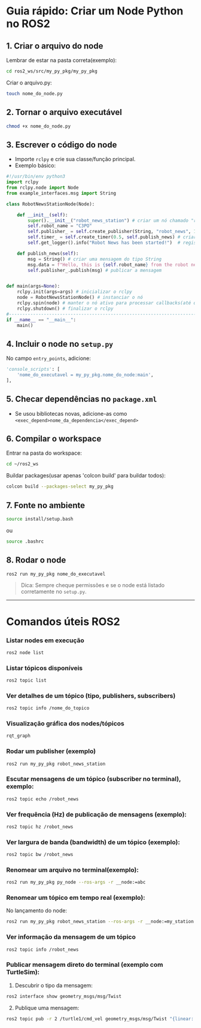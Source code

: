 # Guia rápido: Criar um Node Python no ROS2

## 1. Criar o arquivo do node

Lembrar de estar na pasta correta(exemplo):
```bash
cd ros2_ws/src/my_py_pkg/my_py_pkg
```
Criar o arquivo.py: 
```bash
touch nome_do_node.py
```

## 2. Tornar o arquivo executável
```bash
chmod +x nome_do_node.py
```

## 3. Escrever o código do node
- Importe `rclpy` e crie sua classe/função principal.
- Exemplo básico:
```python
#!/usr/bin/env python3
import rclpy
from rclpy.node import Node
from example_interfaces.msg import String

class RobotNewsStationNode(Node):

    def __init__(self):
        super().__init__("robot_news_station") # criar um nó chamado "robot_news_station"
        self.robot_name = "C3PO"
        self.publisher_ = self.create_publisher(String, "robot_news", 10) # criar um publicador no tópico "robot_news" com fila de tamanho 10
        self.timer_ = self.create_timer(0.5, self.publish_news) # criar um timer que chama publish_news a cada 0.5 segundos
        self.get_logger().info("Robot News has been started!")  # registrar uma mensagem de log

    def publish_news(self):
        msg = String() # criar uma mensagem do tipo String
        msg.data = f"Hello, this is {self.robot_name} from the robot news station :)"
        self.publisher_.publish(msg) # publicar a mensagem


def main(args=None):
    rclpy.init(args=args) # inicializar o rclpy
    node = RobotNewsStationNode() # instanciar o nó
    rclpy.spin(node) # manter o nó ativo para processar callbacks(até que se aperte Ctrl+C)
    rclpy.shutdown() # finalizar o rclpy
#-----------------------------------------------------------------------------------------------
if __name__ == "__main__":
    main()
```

## 4. Incluir o node no `setup.py`
No campo `entry_points`, adicione:
```python
'console_scripts': [
    'nome_do_executavel = my_py_pkg.nome_do_node:main',
],
```

## 5. Checar dependências no `package.xml`
- Se usou bibliotecas novas, adicione-as como `<exec_depend>nome_da_dependencia</exec_depend>`

## 6. Compilar o workspace

Entrar na pasta do workspace:
```bash
cd ~/ros2_ws
```
Buildar packages(usar apenas 'colcon build' para buildar todos):
```bash
colcon build --packages-select my_py_pkg
```

## 7. Fonte no ambiente
```bash
source install/setup.bash
```
ou

```bash
source .bashrc
```


## 8. Rodar o node
```bash
ros2 run my_py_pkg nome_do_executavel
```


> Dica: Sempre cheque permissões e se o node está listado corretamente no `setup.py`.


---

# Comandos úteis ROS2

### Listar nodes em execução
```bash
ros2 node list
```

### Listar tópicos disponíveis
```bash
ros2 topic list
```

### Ver detalhes de um tópico (tipo, publishers, subscribers)
```bash
ros2 topic info /nome_do_topico
```

### Visualização gráfica dos nodes/tópicos
```bash
rqt_graph
```

### Rodar um publisher (exemplo)
```bash
ros2 run my_py_pkg robot_news_station
```

### Escutar mensagens de um tópico (subscriber no terminal), exemplo:
```bash
ros2 topic echo /robot_news
```

### Ver frequência (Hz) de publicação de mensagens (exemplo):
```bash
ros2 topic hz /robot_news
```

### Ver largura de banda (bandwidth) de um tópico (exemplo):
```bash
ros2 topic bw /robot_news
```

### Renomear um arquivo no terminal(exemplo):
```bash
ros2 run my_py_pkg py_node --ros-args -r __node:=abc
```

### Renomear um tópico em tempo real (exemplo):
No lançamento do node:
```bash
ros2 run my_py_pkg robot_news_station --ros-args -r __node:=my_station -r robot_news:=abc
```

### Ver informação da mensagem de um tópico
```bash
ros2 topic info /robot_news
```

### Publicar mensagem direto do terminal (exemplo com TurtleSim):
1. Descubrir o tipo da mensagem:
```bash
ros2 interface show geometry_msgs/msg/Twist
```
2. Publique uma mensagem:
```bash
ros2 topic pub -r 2 /turtle1/cmd_vel geometry_msgs/msg/Twist "{linear: {x: 1.0}, angular: {z: 1.0}}"
```
